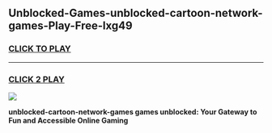 
## Unblocked-Games-unblocked-cartoon-network-games-Play-Free-lxg49
<h3>
<a href="https://premium76.site?title=unblocked-cartoon-network-games&ref=17A">CLICK TO PLAY</a></h3>
<hr>

<h3>
<a href="https://premium76.site?title=unblocked-cartoon-network-games&ref=17A">CLICK 2 PLAY</a>
  
</h3>

<a href="https://premium76.site?title=unblocked-cartoon-network-games&ref=17A"><img src="https://clearcache.store/games.png"></a>


**unblocked-cartoon-network-games games unblocked: Your Gateway to Fun and Accessible Online Gaming**
